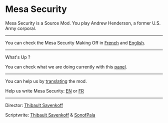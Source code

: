 # Mesa Security
Mesa Security is a Source Mod. You play Andrew Henderson, a former U.S. Army corporal.

***

You can check the Mesa Security Making Off in [French] and [English].

***

What's Up ?

You can check what we are doing currently with this [panel].

***

You can help us by [translating](https://crwd.in/mesa-security) the mod.

Help us write Mesa Security: [EN] or [FR]

***

Director: [Thibault Savenkoff]

Scriptwrite: [Thibault Savenkoff] & [SonofPala]

[French]: https://github.com/Technologie-System/Mesa-Security/tree/Languages/Fran%C3%A7ais
[English]: https://github.com/Technologie-System/Mesa-Security/tree/Languages/English
[EN]: https://forms.gle/5Fru3n9HPX1QC8PHA
[FR]: https://forms.gle/1k32ATVoT3njMkwA7
[panel]: https://github.com/orgs/Technologie-System/projects/2
[Thibault Savenkoff]: https://github.com/Thibault-Savenkoff
[SonofPala]: https://github.com/SonofPala
